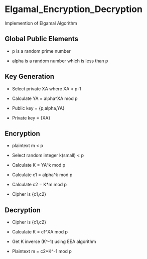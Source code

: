 # Elgamal_Encryption_Decryption
Implemention of Elgamal Algorithm

## Global Public Elements

* p is a random prime number

* alpha is a random number which is less than p

## Key Generation

* Select private XA where XA < p-1

* Calculate YA = alpha^XA mod p

* Public key = {p,alpha,YA}

* Private key = {XA}

## Encryption

* plaintext m < p

* Select random integer k(small) < p

* Calculate K = YA^k mod p

* Calculate c1 = alpha^k mod p

* Calculate c2 = K*m mod p

* Cipher is {c1,c2}

## Decryption

* Cipher is {c1,c2}

* Calculate K = c1^XA mod p

* Get K inverse (K^-1) using EEA algorithm

* Plaintext m = c2*K^-1 mod p
